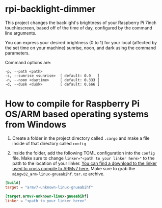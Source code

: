 # rpi-backlight-dimmer
This project changes the backlight's brightness of your Raspberry Pi 7inch touchiescreen, based off of the time of day, configured by the command line arguments.

You can express your desired brightness (0 to 1) for your local (affected by the set time on your machine) sunrise, noon, and dark using the command parameters.

Command options are:

```
-p, --path <path>
-s, --sunrise <sunrise>  [ default: 0.0   ]
-n, --noon <daytime>     [ default: 0.333 ]
-d, --dusk <dusk>        [ default: 0.666 ]
```

# How to compile for Raspberry Pi OS/ARM based operating systems from Windows
1. Create a folder in the project directory called `.cargo` and make a file inside of that directory called `config`

2. Inside the folder, add the following TOML configuration into the `config` file. Make sure to change `linker="<path to your linker here>"` to the path to the location of your linker. [You can find a download to the linker used to cross compile to ARMv7 here.](https://releases.linaro.org/components/toolchain/binaries/latest-5/arm-linux-gnueabihf/) Make sure to grab the `mingw32_arm-linux-gnueabihf.tar.xz` archive.

```toml
[build]
target = "armv7-unknown-linux-gnueabihf"

[target.armv7-unknown-linux-gnueabihf]
linker = "<path to your linker here>"
```